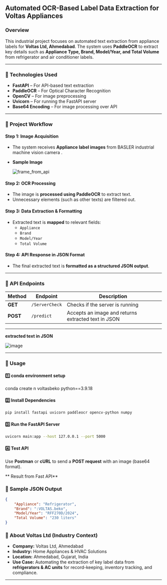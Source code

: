 ## **Automated OCR-Based Label Data Extraction for Voltas Appliances**

### **Overview**  
This industrial project focuses on automated text extraction from appliance labels for **Voltas Ltd, Ahmedabad**. 
The system uses **PaddleOCR** to extract key details such as **Appliance Type, Brand, Model/Year, and Total Volume** from refrigerator and air conditioner labels.  

---

### **🔧 Technologies Used**

- **FastAPI** – For API-based text extraction  
- **PaddleOCR** – For Optical Character Recognition  
- **OpenCV** – For image preprocessing  
- **Uvicorn** – For running the FastAPI server  
- **Base64 Encoding** – For image processing over API  

---

### **🚀 Project Workflow**

#### **Step 1: Image Acquisition**
- The system receives **Appliance label images** from BASLER industrial machine vision camera .
- **Sample Image**

  ![frame_from_api](https://github.com/user-attachments/assets/c9b54c23-6407-4676-a025-359ccab9db84)


#### **Step 2: OCR Processing**
- The image is **processed using PaddleOCR** to extract text.  
- Unnecessary elements (such as other texts) are filtered out.  

#### **Step 3: Data Extraction & Formatting**
- Extracted text is **mapped** to relevant fields:
  - `Appliance`  
  - `Brand`  
  - `Model/Year`  
  - `Total Volume`  

#### **Step 4: API Response in JSON Format**
- The final extracted text is **formatted as a structured JSON output**.  

---

### **📌 API Endpoints**
| Method | Endpoint | Description |
|--------|---------|------------|
| **GET** | `/ServerCheck` | Checks if the server is running |
| **POST** | `/predict` | Accepts an image and returns extracted text in JSON |

---
**extracted text in JSON**


![image](https://github.com/user-attachments/assets/926d4427-d691-4add-a435-82b9cb4647a6)



---

### **📝 Usage**
#### **1️⃣ conda environment setup**
conda create n voltasbeko python==3.9.18


#### **2️⃣ Install Dependencies**
```bash
pip install fastapi uvicorn paddleocr opencv-python numpy
```

#### **3️⃣ Run the FastAPI Server**
```bash
uvicorn main:app --host 127.0.0.1 --port 5000
```

#### **4️⃣ Test API**
Use **Postman** or **cURL** to send a **POST request** with an image (base64 format).  

** Result from Fast API**
### **📜 Sample JSON Output**
```json
{
    "Appliance": "Refrigerator",
    "Brand": ":VOLTAS.beko",
    "Model/Year": "RFF270D/2024",
    "Total Volume": "230 liters"
}
```

### **🔗 About Voltas Ltd (Industry Context)**
- **Company:** Voltas Ltd, Ahmedabad  
- **Industry:** Home Appliances & HVAC Solutions  
- **Location:** Ahmedabad, Gujarat, India  
- **Use Case:** Automating the extraction of key label data from **refrigerators & AC units** for record-keeping, inventory tracking, and compliance.  

---

